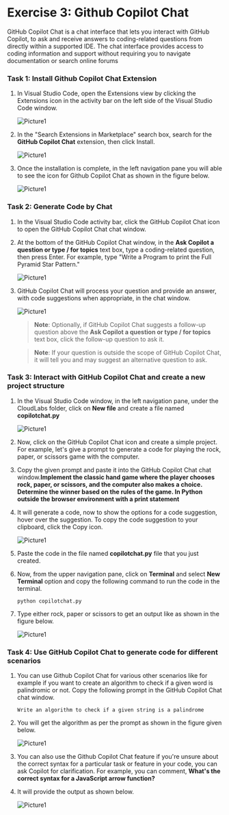# Exercise 3: Github Copilot Chat

GitHub Copilot Chat is a chat interface that lets you interact with GitHub Copilot, to ask and receive answers to coding-related questions from directly within a supported IDE. The chat interface provides access to coding information and support without requiring you to navigate documentation or search online forums

### Task 1: Install Github Copilot Chat Extension

1. In Visual Studio Code, open the Extensions view by clicking the Extensions icon in the activity bar on the left side of the Visual Studio Code window.

   ![Picture1](../media/vscodeextension.png)

2. In the "Search Extensions in Marketplace" search box, search for the **GitHub Copilot Chat** extension, then click Install.

   ![Picture1](../media/gitcochatext.png)
  
3. Once the installation is complete, in the left navigation pane you will able to see the icon for Github Copilot Chat as shown in the figure below.

   ![Picture1](../media/gitchaticon.png)

### Task 2: Generate Code by Chat

1. In the Visual Studio Code activity bar, click the GitHub Copilot Chat icon to open the GitHub Copilot Chat chat window.

2. At the bottom of the GitHub Copilot Chat window, in the **Ask Copilot a question or type / for topics** text box, type a coding-related question, then press Enter. For example, type "Write a Program to print the Full Pyramid Star Pattern."

    ![Picture1](../media/patternque.png)

3. GitHub Copilot Chat will process your question and provide an answer, with code suggestions when appropriate, in the chat window. 

    ![Picture1](../media/outputt.png)

    >**Note**: Optionally, if GitHub Copilot Chat suggests a follow-up question above the **Ask Copilot a question or type / for topics** text box, click the follow-up question to ask it.

    >**Note**:  If your question is outside the scope of GitHub Copilot Chat, it will tell you and may suggest an alternative question to ask.

### Task 3: Interact with GitHub Copilot Chat and create a new project structure

1. In the Visual Studio Code window, in the left navigation pane, under the CloudLabs folder, click on **New file** and create a file named **copilotchat.py**

    ![Picture1](../media/newfilera.png)

2. Now, click on the GitHub Copilot Chat icon and create a simple project. For example, let's give a prompt to generate a code for playing the rock, paper, or scissors game with the computer. 

3. Copy the given prompt and paste it into the GitHub Copilot Chat chat window.**Implement the classic hand game where the player chooses rock, paper, or scissors, and the computer also makes a choice. Determine the winner based on the rules of the game. In Python outside the browser environment with a print statement**

4. It will generate a code, now to show the options for a code suggestion, hover over the suggestion. To copy the code suggestion to your clipboard, click the Copy icon.

   ![Picture1](../media/scissorcopy.png)

5. Paste the code in the file named **copilotchat.py** file that you just created.

6. Now, from the upper navigation pane, click on **Terminal** and select **New Terminal** option and copy the following command to run the code in the terminal.

    ```
    python copilotchat.py
    ```
  
 7. Type either rock, paper or scissors to get an output like as shown in the figure below.
    
    ![Picture1](../media/rockoutp.png)

### Task 4: Use GitHub Copilot Chat to generate code for different scenarios

1. You can use Github Copilot Chat for various other scenarios like for example if you want to create an algorithm to check if a given  word is palindromic or not. Copy the following prompt in the GitHub Copilot Chat chat window.

   ```
   Write an algorithm to check if a given string is a palindrome
   ```
2. You will get the algorithm as per the prompt as shown in the figure given below.

   ![Picture1](../media/algorithm.png)

3.  You can also use the Github Copilot Chat feature if you're unsure about the correct syntax for a particular task or feature in your code, you can ask Copilot for clarification. For example, you can comment, **What's the correct syntax for a JavaScript arrow function?**

4. It will provide the output as shown below.

   ![Picture1](../media/arrowsyntax.png)
    

